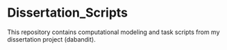 # Dissertation_Scripts
This repository contains computational modeling and task scripts from my dissertation project (dabandit).
